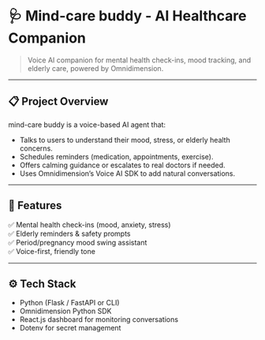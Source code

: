 # 🩺 Mind-care buddy - AI Healthcare Companion

> Voice AI companion for mental health check-ins, mood tracking, and elderly care, powered by Omnidimension.

---

## 📋 **Project Overview**

mind-care buddy is a voice-based AI agent that:

- Talks to users to understand their mood, stress, or elderly health concerns.
- Schedules reminders (medication, appointments, exercise).
- Offers calming guidance or escalates to real doctors if needed.
- Uses Omnidimension’s Voice AI SDK to add natural conversations.

---

## 🚀 **Features**

✅ Mental health check-ins (mood, anxiety, stress)  
✅ Elderly reminders & safety prompts  
✅ Period/pregnancy mood swing assistant  
✅ Voice-first, friendly tone

---

## ⚙️ **Tech Stack**

- Python (Flask / FastAPI or CLI)
- Omnidimension Python SDK
- React.js dashboard for monitoring conversations
- Dotenv for secret management
